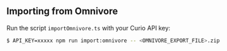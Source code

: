 ## Importing from Omnivore

Run the script `importOmnivore.ts` with your Curio API key:

```bash
$ API_KEY=xxxxx npm run import:omnivore -- <OMNIVORE_EXPORT_FILE>.zip
```